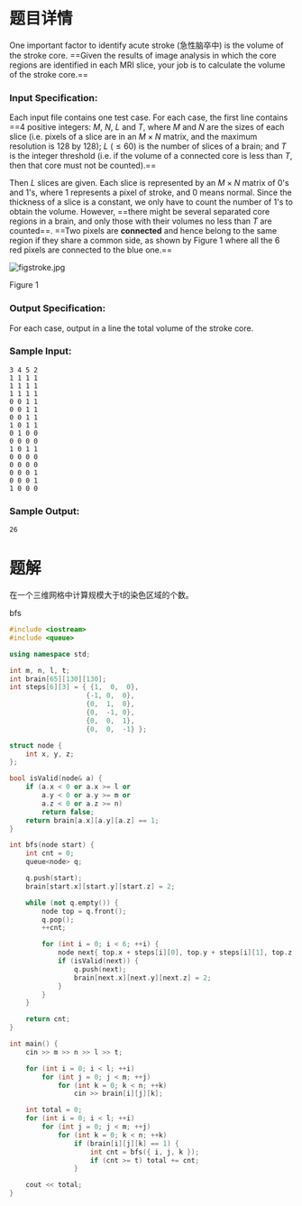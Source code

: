 # 题目详情
One important factor to identify acute stroke (急性脑卒中) is the volume of the stroke core. ==Given the results of image analysis in which the core regions are identified in each MRI slice, your job is to calculate the volume of the stroke core.==

### Input Specification:

Each input file contains one test case. For each case, the first line contains ==4 positive integers: $M$, $N$, $L$ and $T$, where $M$ and $N$ are the sizes of each slice (i.e. pixels of a slice are in an $M \times N$ matrix, and the maximum resolution is 128 by 128); $L$ ($\le 60$) is the number of slices of a brain; and $T$ is the integer threshold (i.e. if the volume of a connected core is less than $T$, then that core must not be counted).==

Then $L$ slices are given. Each slice is represented by an $M \times N$ matrix of 0's and 1's, where 1 represents a pixel of stroke, and 0 means normal. Since the thickness of a slice is a constant, we only have to count the number of 1's to obtain the volume. However, ==there might be several separated core regions in a brain, and only those with their volumes no less than $T$ are counted==. ==Two pixels are **connected** and hence belong to the same region if they share a common side, as shown by Figure 1 where all the 6 red pixels are connected to the blue one.==

![figstroke.jpg](https://images.ptausercontent.com/f85c00cc-62ce-41ff-8dd0-d1c288d87409.jpg)

Figure 1

### Output Specification:

For each case, output in a line the total volume of the stroke core.

### Sample Input:

    3 4 5 2
    1 1 1 1
    1 1 1 1
    1 1 1 1
    0 0 1 1
    0 0 1 1
    0 0 1 1
    1 0 1 1
    0 1 0 0
    0 0 0 0
    1 0 1 1
    0 0 0 0
    0 0 0 0
    0 0 0 1
    0 0 0 1
    1 0 0 0


### Sample Output:

    26

# 题解

在一个三维网格中计算规模大于t的染色区域的个数。



bfs

```cpp
#include <iostream>
#include <queue>

using namespace std;

int m, n, l, t;
int brain[65][130][130];
int steps[6][3] = { {1,  0,  0},
                   {-1, 0,  0},
                   {0,  1,  0},
                   {0,  -1, 0},
                   {0,  0,  1},
                   {0,  0,  -1} };

struct node {
    int x, y, z;
};

bool isValid(node& a) {
    if (a.x < 0 or a.x >= l or
        a.y < 0 or a.y >= m or
        a.z < 0 or a.z >= n)
        return false;
    return brain[a.x][a.y][a.z] == 1;
}

int bfs(node start) {
    int cnt = 0;
    queue<node> q;

    q.push(start);
    brain[start.x][start.y][start.z] = 2;

    while (not q.empty()) {
        node top = q.front();
        q.pop();
        ++cnt;

        for (int i = 0; i < 6; ++i) {
            node next{ top.x + steps[i][0], top.y + steps[i][1], top.z + steps[i][2] };
            if (isValid(next)) {
                q.push(next);
                brain[next.x][next.y][next.z] = 2;
            }
        }
    }

    return cnt;
}

int main() {
    cin >> m >> n >> l >> t;

    for (int i = 0; i < l; ++i)
        for (int j = 0; j < m; ++j)
            for (int k = 0; k < n; ++k)
                cin >> brain[i][j][k];

    int total = 0;
    for (int i = 0; i < l; ++i)
        for (int j = 0; j < m; ++j)
            for (int k = 0; k < n; ++k)
                if (brain[i][j][k] == 1) {
                    int cnt = bfs({ i, j, k });
                    if (cnt >= t) total += cnt;
                }

    cout << total;
}
```


